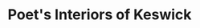 ---
title: "Poet's Interiors of Keswick"
url: /keswick/poets-interiors-of-keswick/
shop: interior decoration
---